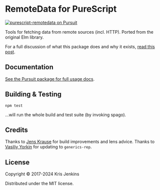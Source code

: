 # RemoteData for PureScript

<a href="https://pursuit.purescript.org/packages/purescript-remotedata">
  <img src="https://pursuit.purescript.org/packages/purescript-remotedata/badge"
       alt="purescript-remotedata on Pursuit">
  </img>
</a>

Tools for fetching data from remote sources (incl. HTTP). Ported from the original Elm library.

For a full discussion of what this package does and why it
exists, [read this post](http://blog.jenkster.com/2016/06/how-elm-slays-a-ui-antipattern.html).

## Documentation

[See the Pursuit package for full usage docs](https://pursuit.purescript.org/packages/purescript-remotedata/).

## Building & Testing

```
npm test
```

...will run the whole build and test suite (by invoking spago).

## Credits

Thanks to [Jens Krause][sectore] for build improvements and lens advice.
Thanks to [Vasiliy Yorkin][vyorkin] for updating to `generics-rep`.

[sectore]: https://github.com/sectore
[vyorkin]: https://github.com/vyorkin

## License

Copyright © 2017-2024 Kris Jenkins

Distributed under the MIT license.
